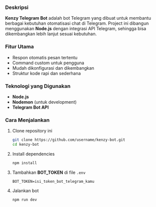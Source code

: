 ### Deskripsi

**Kenzy Telegram Bot** adalah bot Telegram yang dibuat untuk membantu berbagai kebutuhan otomatisasi chat di Telegram.
Project ini dibangun menggunakan **Node.js** dengan integrasi API Telegram, sehingga bisa dikembangkan lebih lanjut sesuai kebutuhan.

### Fitur Utama

* Respon otomatis pesan tertentu
* Command custom untuk pengguna
* Mudah dikonfigurasi dan dikembangkan
* Struktur kode rapi dan sederhana

### Teknologi yang Digunakan

* **Node.js**
* **Nodemon** (untuk development)
* **Telegram Bot API**

### Cara Menjalankan

1. Clone repository ini

   ```bash
   git clone https://github.com/username/kenzy-bot.git
   cd kenzy-bot
   ```
2. Install dependencies

   ```bash
   npm install
   ```
3. Tambahkan **BOT\_TOKEN** di file `.env`

   ```
   BOT_TOKEN=isi_token_bot_telegram_kamu
   ```
4. Jalankan bot

   ```bash
   npm run dev
   ```
